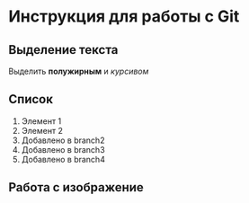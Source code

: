 # Инструкция для работы с Git

## Выделение текста

Выделить **полужирным** и _курсивом_


## Список 

1. Элемент 1
2. Элемент 2
3. Добавлено в branch2
4. Добавлено в branch3
5. Добавлено в branch4

## Работа с изображение 